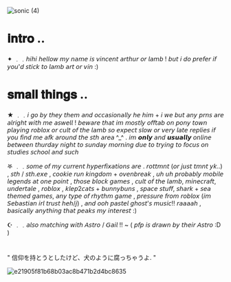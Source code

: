 ![sonic (4)](https://github.com/user-attachments/assets/07a9b48c-04d2-4650-8599-63ed0dbb8177)

# 𝐢𝐧𝐭𝐫𝐨 .. 
✦ ﹒﹒𝘩𝘪𝘩𝘪 𝘩𝘦𝘭𝘭𝘰𝘸 𝘮𝘺 𝘯𝘢𝘮𝘦 𝘪𝘴 𝘷𝘪𝘯𝘤𝘦𝘯𝘵 𝘢𝘳𝘵𝘩𝘶𝘳 𝘰𝘳 𝘭𝘢𝘮𝘣 ! 𝘣𝘶𝘵 𝘪 𝘥𝘰 𝘱𝘳𝘦𝘧𝘦𝘳 𝘪𝘧 𝘺𝘰𝘶'𝘥 𝘴𝘵𝘪𝘤𝘬 𝘵𝘰 𝘭𝘢𝘮𝘣 𝘢𝘳𝘵 𝘰𝘳 𝘷𝘪𝘯 :) 

# 𝐬𝐦𝐚𝐥𝐥 𝐭𝐡𝐢𝐧𝐠𝐬 .. 
★ ﹒﹒𝘪 𝘨𝘰 𝘣𝘺 𝘵𝘩𝘦𝘺 𝘵𝘩𝘦𝘮 𝘢𝘯𝘥 𝘰𝘤𝘤𝘢𝘴𝘪𝘰𝘯𝘢𝘭𝘭𝘺 𝘩𝘦 𝘩𝘪𝘮 + 𝘪 𝘸𝘦 𝘣𝘶𝘵 𝘢𝘯𝘺 𝘱𝘳𝘯𝘴 𝘢𝘳𝘦 𝘢𝘭𝘳𝘪𝘨𝘩𝘵 𝘸𝘪𝘵𝘩 𝘮𝘦 𝘢𝘴𝘸𝘦𝘭𝘭 ! 𝘣𝘦𝘸𝘢𝘳𝘦 𝘵𝘩𝘢𝘵 𝘪𝘮 𝘮𝘰𝘴𝘵𝘭𝘺 𝘰𝘧𝘧𝘵𝘢𝘣 𝘰𝘯 𝘱𝘰𝘯𝘺 𝘵𝘰𝘸𝘯 𝘱𝘭𝘢𝘺𝘪𝘯𝘨 𝘳𝘰𝘣𝘭𝘰𝘹 𝘰𝘳 𝘤𝘶𝘭𝘵 𝘰𝘧 𝘵𝘩𝘦 𝘭𝘢𝘮𝘣 𝘴𝘰 𝘦𝘹𝘱𝘦𝘤𝘵 𝘴𝘭𝘰𝘸 𝘰𝘳 𝘷𝘦𝘳𝘺 𝘭𝘢𝘵𝘦 𝘳𝘦𝘱𝘭𝘪𝘦𝘴 𝘪𝘧 𝘺𝘰𝘶 𝘧𝘪𝘯𝘥 𝘮𝘦 𝘢𝘧𝘬 𝘢𝘳𝘰𝘶𝘯𝘥 𝘵𝘩𝘦 𝘴𝘵𝘩 𝘢𝘳𝘦𝘢 ^_^ . 𝘪𝘮 𝙤𝙣𝙡𝙮 𝘢𝘯𝘥 𝙪𝙨𝙪𝙖𝙡𝙡𝙮 𝘰𝘯𝘭𝘪𝘯𝘦 𝘣𝘦𝘵𝘸𝘦𝘦𝘯 𝘵𝘩𝘶𝘳𝘥𝘢𝘺 𝘯𝘪𝘨𝘩𝘵 𝘵𝘰 𝘴𝘶𝘯𝘥𝘢𝘺 𝘮𝘰𝘳𝘯𝘪𝘯𝘨 𝘥𝘶𝘦 𝘵𝘰 𝘵𝘳𝘺𝘪𝘯𝘨 𝘵𝘰 𝘧𝘰𝘤𝘶𝘴 𝘰𝘯 𝘴𝘵𝘶𝘥𝘪𝘦𝘴 𝘴𝘤𝘩𝘰𝘰𝘭 𝘢𝘯𝘥 𝘴𝘶𝘤𝘩

𖤐 ﹒﹒𝘴𝘰𝘮𝘦 𝘰𝘧 𝘮𝘺 𝘤𝘶𝘳𝘳𝘦𝘯𝘵 𝘩𝘺𝘱𝘦𝘳𝘧𝘪𝘹𝘢𝘵𝘪𝘰𝘯𝘴 𝘢𝘳𝘦 . 𝘳𝘰𝘵𝘵𝘮𝘯𝘵 (𝘰𝘳 𝘫𝘶𝘴𝘵 𝘵𝘮𝘯𝘵 𝘺𝘬..) , 𝘴𝘵𝘩 / 𝘴𝘵𝘩.𝘦𝘹𝘦 , 𝘤𝘰𝘰𝘬𝘪𝘦 𝘳𝘶𝘯 𝘬𝘪𝘯𝘨𝘥𝘰𝘮 + 𝘰𝘷𝘦𝘯𝘣𝘳𝘦𝘢𝘬 , 𝘶𝘩 𝘶𝘩 𝘱𝘳𝘰𝘣𝘢𝘣𝘭𝘺 𝘮𝘰𝘣𝘪𝘭𝘦 𝘭𝘦𝘨𝘦𝘯𝘥𝘴 𝘢𝘵 𝘰𝘯𝘦 𝘱𝘰𝘪𝘯𝘵 , 𝘵𝘩𝘰𝘴𝘦 𝘣𝘭𝘰𝘤𝘬 𝘨𝘢𝘮𝘦𝘴 , 𝘤𝘶𝘭𝘵 𝘰𝘧 𝘵𝘩𝘦 𝘭𝘢𝘮𝘣, 𝘮𝘪𝘯𝘦𝘤𝘳𝘢𝘧𝘵, 𝘶𝘯𝘥𝘦𝘳𝘵𝘢𝘭𝘦 , 𝘳𝘰𝘣𝘭𝘰𝘹 , 𝘬𝘭𝘦𝘱2𝘤𝘢𝘵𝘴 + 𝘣𝘶𝘯𝘯𝘺𝘣𝘶𝘯𝘴 , 𝘴𝘱𝘢𝘤𝘦 𝘴𝘵𝘶𝘧𝘧, 𝘴𝘩𝘢𝘳𝘬 + 𝘴𝘦𝘢 𝘵𝘩𝘦𝘮𝘦𝘥 𝘨𝘢𝘮𝘦𝘴, 𝘢𝘯𝘺 𝘵𝘺𝘱𝘦 𝘰𝘧 𝘳𝘩𝘺𝘵𝘩𝘮 𝘨𝘢𝘮𝘦 , 𝘱𝘳𝘦𝘴𝘴𝘶𝘳𝘦 𝘧𝘳𝘰𝘮 𝘳𝘰𝘣𝘭𝘰𝘹 (𝘪𝘮 𝘚𝘦𝘣𝘢𝘴𝘵𝘪𝘢𝘯 𝘪𝘳𝘭 𝘵𝘳𝘶𝘴𝘵 𝘩𝘦𝘩/𝘫) , 𝘢𝘯𝘥 𝘰𝘰𝘩 𝘱𝘢𝘴𝘵𝘦𝘭 𝘨𝘩𝘰𝘴𝘵'𝘴 𝘮𝘶𝘴𝘪𝘤‼️ 𝘳𝘢𝘢𝘢𝘢𝘩 , 𝘣𝘢𝘴𝘪𝘤𝘢𝘭𝘭𝘺 𝘢𝘯𝘺𝘵𝘩𝘪𝘯𝘨 𝘵𝘩𝘢𝘵 𝘱𝘦𝘢𝘬𝘴 𝘮𝘺 𝘪𝘯𝘵𝘦𝘳𝘦𝘴𝘵 :) 

☪︎ ﹒﹒𝘢𝘭𝘴𝘰 𝘮𝘢𝘵𝘤𝘩𝘪𝘯𝘨 𝘸𝘪𝘵𝘩 𝘈𝘴𝘵𝘳𝘰 / 𝘎𝘢𝘪𝘭 !! ~ ( 𝘱𝘧𝘱 𝘪𝘴 𝘥𝘳𝘢𝘸𝘯 𝘣𝘺 𝘵𝘩𝘦𝘪𝘳 𝘈𝘴𝘵𝘳𝘰 :D )

#
" 信仰を持とうとしたけど、犬のように腐っちゃうよ. "

![e21905f81b68b03ac8b471b2d4bc8635](https://github.com/user-attachments/assets/43c22536-7dac-4218-aff2-fffbe7f7d300)
